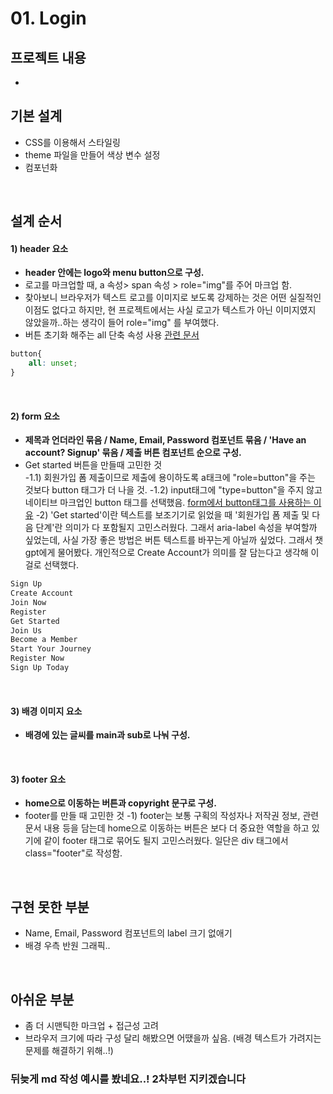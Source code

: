 # 01. Login

## 프로젝트 내용
- 

## 기본 설계
- CSS를 이용해서 스타일링
- theme 파일을 만들어 색상 변수 설정
- 컴포넌화
<br>

## 설계 순서
#### 1) header 요소
- <strong>header 안에는 logo와 menu button으로 구성.</strong>
- 로고를 마크업할 때, a 속성> span 속성 > role="img"를 주어 마크업 함. 
- 찾아보니 브라우저가 텍스트 로고를 이미지로 보도록 강제하는 것은 어떤 실질적인 이점도 없다고 하지만, 현 프로젝트에서는 사실 로고가 텍스트가 아닌 이미지였지 않았을까..하는 생각이 들어 role="img" 를 부여했다. 
- 버튼 초기화 해주는 all 단축 속성 사용 [관련 문서](https://inpa.tistory.com/entry/CSS-%F0%9F%93%9A-all-%EC%86%8D%EC%84%B1-%EA%B8%B0%EB%B3%B8-%EB%94%94%EC%9E%90%EC%9D%B8-%EB%A6%AC%EC%85%8B)
```css
button{
    all: unset; 
}
```
<br>


#### 2) form 요소
- <strong>제목과 언더라인 묶음 / Name, Email, Password 컴포넌트 묶음 / 'Have an account? Signup' 묶음 / 제출 버튼 컴포넌트 순으로 구성.</strong>
- Get started 버튼을 만들때 고민한 것   
-1.1) 회원가입 폼 제출이므로 제출에 용이하도록 a태크에 "role=button"을 주는 것보다 button 태그가 더 나을 것.
-1.2) input태그에 "type=button"을 주지 않고 네이티브 마크업인 button 태그를 선택했음. [form에서 button태그를 사용하는 이유](https://developer.mozilla.org/ko/docs/Web/HTML/Element/input/button)
-2) 'Get started'이란 텍스트를 보조기기로 읽었을 때 '회원가입 폼 제출 및 다음 단계'란 의미가 다 포함될지 고민스러웠다. 그래서 aria-label 속성을 부여할까 싶었는데, 사실 가장 좋은 방법은 버튼 텍스트를 바꾸는게 아닐까 싶었다. 그래서 챗gpt에게 물어봤다. 개인적으로 Create Account가 의미를 잘 담는다고 생각해 이걸로 선택했다.
```Bash
Sign Up
Create Account
Join Now
Register
Get Started
Join Us
Become a Member
Start Your Journey
Register Now
Sign Up Today
```
<br>


#### 3) 배경 이미지 요소
- <strong>배경에 있는 글씨를 main과 sub로 나눠 구성.</strong>
<br>


#### 3) footer 요소
- <strong>home으로 이동하는 버튼과 copyright 문구로 구성.</strong>
- footer를 만들 때 고민한 것
-1) footer는 보통 구획의 작성자나 저작권 정보, 관련 문서 내용 등을 담는데 home으로 이동하는 버튼은 보다 더 중요한 역할을 하고 있기에 같이 footer 태그로 묶어도 될지 고민스러웠다. 일단은 div 태그에서 class="footer"로 작성함. 
<br>

## 구현 못한 부분
- Name, Email, Password 컴포넌트의 label 크기 없애기
- 배경 우측 반원 그래픽..
<br>

## 아쉬운 부분
- 좀 더 시맨틱한 마크업 + 접근성 고려
- 브라우저 크기에 따라 구성 달리 해봤으면 어땠을까 싶음. (배경 텍스트가 가려지는 문제를 해결하기 위해..!)


### 뒤늦게 md 작성 예시를 봤네요..! 2차부턴 지키겠습니다